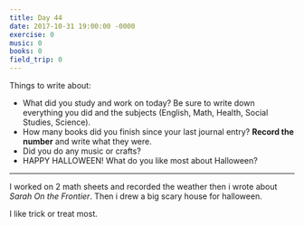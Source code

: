 ```yaml
---
title: Day 44
date: 2017-10-31 19:00:00 -0000
exercise: 0
music: 0
books: 0
field_trip: 0
---
```

Things to write about:

* What did you study and work on today? Be sure to write down everything you did and the subjects (English, Math, Health, Social Studies, Science).
* How many books did you finish since your last journal entry? **Record the number** and write what they were.
* Did you do any music or crafts?
* HAPPY HALLOWEEN! What do you like most about Halloween?

***

I worked on 2 math sheets and recorded the weather then i wrote about *Sarah On the Frontier*. Then i drew a big scary house for halloween.

I like trick or treat most.
